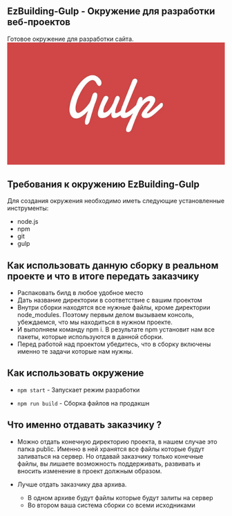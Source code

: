 ## EzBuilding-Gulp - Окружение для разработки веб-проектов
Готовое окружение для разработки сайта.
![EliasPortfolio-Website](https://github.com/IlyaLogonow/EzBuilding-Gulp/blob/main/gulp-beginners-cover.jpg)
## Требования к окружению EzBuilding-Gulp
Для создания окружения необходимо иметь следующие установленные инструменты:
- node.js
- npm
- git 
- gulp

## Как использовать данную сборку в реальном проекте и что в итоге передать заказчику

- Распаковать билд в любое удобное место
- Дать название директории в соответствие с вашим проектом
- Внутри сборки находятся все нужные файлы, кроме директории node_modules. Поэтому первым делом вызываем консоль, убеждаемся, что мы находиться в нужном проекте. 
- И выполняем команду npm i. В результате npm установит нам все пакеты, которые используются в данной сборки.
- Перед работой над проектом убедитесь, что в сборку включены именно те задачи которые нам нужны.

## Как использовать окружение

- `npm start` - Запускает режим разработки

- `npm run build` - Сборка файлов на продакшн

## Что именно отдавать заказчику ?

- Можно отдать конечную директорию проекта, в нашем случае это папка public. Именно в ней хранятся все файлы которые будут заливаться на сервер. Но отдавай заказчику только конечные файлы, вы лишаете возможность поддерживать, развивать и вносить изменение в проект должным образом.

- Лучше отдать заказчику два архива.
    - В одном архиве будут файлы которые будут залиты на сервер
    - Во втором ваша система сборки со всеми исходниками
